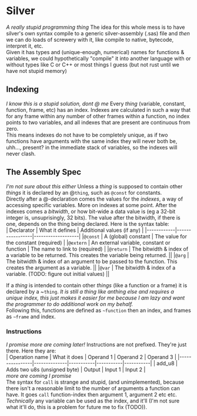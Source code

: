 # Silver
_A really stupid programming thing_
The idea for this whole mess is to have silver's own syntax compile to a generic silver-assembly (.sas) file and _then_ we can do loads of screwery with it, like compile to native, bytecode, interpret it, etc.  
Given it has types and (unique-enough, numerical) names for functions & variables, we could hypothetically "compile" it into another language with or without types like C or C++ or most things I guess (but not rust until we have not stupid memory)

## Indexing
_I know this is a stupid solution, dont @ me_
Every _thing_ (variable, constant, function, frame, etc) has an index. Indexes are calculated in such a way that for any frame within any number of other frames within a function, no index points to two variables, and all indexes that are present are continuous from zero.  
This means indexes do not have to be completely unique, as if two functions have arguments with the same index they will never both be, uhh..., present? in the immediate stack of variables, so the indexes will never clash.
  
## The Assembly Spec
_I'm not sure about this either_
Unless a _thing_ is supposed to contain other _things_ it is declared by an @`thing`, such as `@const` for constants.  
Directly after a @-declaration comes the values for the _indexes_, a way of accessing specific variables. More on indexes at some point. After the indexes comes a _bitwidth_, or how bit-wide a data value is (eg a 32-bit integer is, unsuprisingly, 32 bits). The value after the bitwidth, if there is one, depends on the thing being declared. Here is the syntax table:  
| Declarator | What it defines | Additional values (if any) |
|------------|-----------------|-------------------|
|`@const`    | A (global) constant | The value for the constant (required) |
|`@extern`   | An external variable, constant or function | The name to link to (required) |
|`@return`   | The bitwidth & index of a variable to be returned. This creates the variable being returned. ||
|`@arg`      | The bitwidth & index of an argument to be passed to the function. This creates the argument as a variable. ||
|`@var`      | The bitwidth & index of a variable. (TODO: figure out initial values) ||
  
If a _thing_ is intended to contain other _things_ (like a function or a frame) it is declared by a ~`thing`. _It is still a thing like anthing else and requires a unique index, this just makes it easier for me because I am lazy and want the programmer to do additional work on my behalf._  
Following this, functions are defined as `~function` then an index, and frames as `~frame` and index.  

### Instructions
_I promise more are coming later!_
Instructions are not prefixed. They're just there. Here they are:  
| Operation name | What it does | Operand 1 | Operand 2 | Operand 3 |
|----------------|--------------|-----------|-----------|-----------|
| add\_u8        | Adds two u8s (unsigned byte) | Output | Input 1 | Input 2 |  
_more are coming I promise_  
The syntax for `call` is strange and stupid, (and unimplemented), because there isn't a reasonable limit to the number of arguments a function can have. It goes `call` function-index then argument 1, argument 2 etc etc. _Technically_ any variable can be used as the index, and it'll (I'm not sure what it'll do, this is a problem for future me to fix (TODO)).
